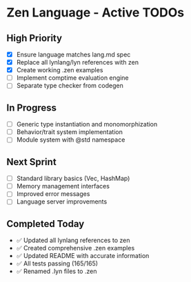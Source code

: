 # Zen Language - Active TODOs

## High Priority
- [x] Ensure language matches lang.md spec
- [x] Replace all lynlang/lyn references with zen
- [x] Create working .zen examples
- [ ] Implement comptime evaluation engine
- [ ] Separate type checker from codegen

## In Progress
- [ ] Generic type instantiation and monomorphization
- [ ] Behavior/trait system implementation
- [ ] Module system with @std namespace

## Next Sprint
- [ ] Standard library basics (Vec, HashMap)
- [ ] Memory management interfaces
- [ ] Improved error messages
- [ ] Language server improvements

## Completed Today
- ✅ Updated all lynlang references to zen
- ✅ Created comprehensive .zen examples
- ✅ Updated README with accurate information
- ✅ All tests passing (165/165)
- ✅ Renamed .lyn files to .zen